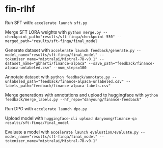 # fin-rlhf

Run SFT with: ``accelerate launch sft.py``

Merge SFT LORA weights with ``python merge.py --checkpoint_path="results/sft-finqa/checkpoint-550" --merged_path="results/sft-finqa/final_model``

Generate dataset with ``accelerate launch feedback/generate.py --model_name="results/sft-finqa/final_model" --tokenizer_name="mistralai/Mistral-7B-v0.1" --dataset_name="gbharti/finance-alpaca" --save_path="feedback/finance-alpaca-unlabeled.csv" --num_steps=100``

Annotate dataset with ``python feedback/annotate.py --unlabeled_path="feedback/finance-alpaca-unlabeled.csv" --labels_path="feedback/finance-alpaca-labels.csv"``

Merge generations with annotations and upload to huggingface with ``python feedback/merge_labels.py --hf_repo="danyoung/finance-feedback"``

Run DPO with ``accelerate launch dpo.py``

Upload model with ``huggingface-cli upload danyoung/finance-qa results/sft-finqa/final_model``

Evaluate a model with ``accelerate launch evaluation/evaluate.py --model_name="results/sft-finqa/final_model" --tokenizer_name="mistralai/Mistral-7B-v0.1"``
